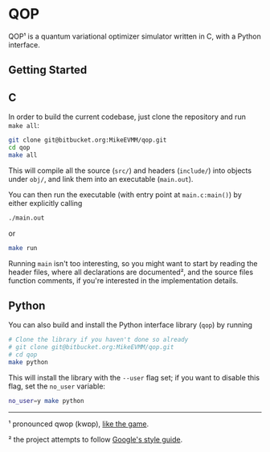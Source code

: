 # QOP

QOP¹ is a quantum variational optimizer simulator written in C, with a Python interface.

## Getting Started

## C

In order to build the current codebase, just clone the repository and run `make all`:

```bash
git clone git@bitbucket.org:MikeEVMM/qop.git
cd qop
make all
```

This will compile all the source (`src/`) and headers (`include/`) into objects under `obj/`, and link them into an executable (`main.out`).

You can then run the executable (with entry point at `main.c:main()`) by either explicitly calling

```bash
./main.out
```

or

```bash
make run
```

Running `main` isn't too interesting, so you might want to start by reading the header files, where all declarations are documented², and the source files function comments, if you're interested in the implementation details.

## Python

You can also build and install the Python interface library (`qop`) by running

```bash
# Clone the library if you haven't done so already
# git clone git@bitbucket.org:MikeEVMM/qop.git
# cd qop
make python
```

This will install the library with the `--user` flag set; if you want to disable this flag, set the `no_user` variable:

```bash
no_user=y make python
```

---

¹ pronounced qwop (kwɒp), [like the game](http://www.foddy.net/Athletics.html).

² the project attempts to follow [Google's style guide](https://google.github.io/styleguide/cppguide.html).
